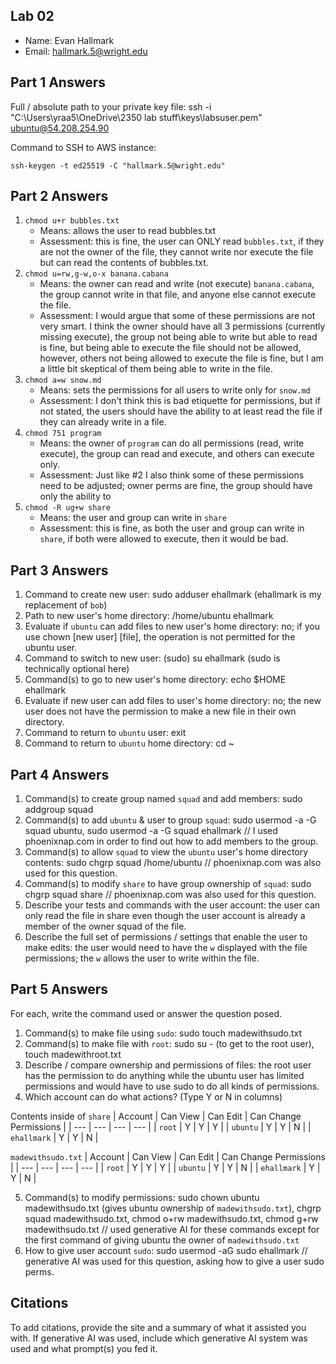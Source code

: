 ## Lab 02

- Name: Evan Hallmark
- Email: hallmark.5@wright.edu

## Part 1 Answers

Full / absolute path to your private key file: ssh -i "C:\Users\yraa5\OneDrive\2350 lab stuff\keys\labsuser.pem" ubuntu@54.208.254.90 

Command to SSH to AWS instance: 
```
ssh-keygen -t ed25519 -C "hallmark.5@wright.edu"
```

## Part 2 Answers

1. `chmod u+r bubbles.txt`
    - Means: allows the user to read bubbles.txt
    - Assessment: this is fine, the user can ONLY read `bubbles.txt`, if they are not the owner of the file, they cannot write nor execute the file but can read the contents of bubbles.txt.
2. `chmod u=rw,g-w,o-x banana.cabana`
    - Means: the owner can read and write (not execute) `banana.cabana`, the group cannot write in that file, and anyone else cannot execute the file.
    - Assessment: I would argue that some of these permissions are not very smart. I think the owner should have all 3 permissions (currently missing execute), the group not being able to write but able to read is fine, but being able to execute the file should not be allowed, however, others not being allowed to execute the file is fine, but I am a little bit skeptical of them being able to write in the file.
3. `chmod a=w snow.md`
    - Means: sets the permissions for all users to write only for `snow.md`
    - Assessment: I don't think this is bad etiquette for permissions, but if not stated, the users should have the ability to at least read the file if they can already write in a file. 
4. `chmod 751 program`
    - Means: the owner of `program` can do all permissions (read, write execute), the group can read and execute, and others can execute only.
    - Assessment: Just like #2 I also think some of these permissions need to be adjusted; owner perms are fine, the group should have only the ability to 
5. `chmod -R ug+w share`
    - Means: the user and group can write in `share`
    - Assessment: this is fine, as both the user and group can write in `share`, if both were allowed to execute, then it would be bad.

## Part 3 Answers

1. Command to create new user: sudo adduser ehallmark (ehallmark is my replacement of `bob`)
2. Path to new user's home directory: /home/ubuntu ehallmark
3. Evaluate if `ubuntu` can add files to new user's home directory: no; if you use chown [new user] [file], the operation is not permitted for the ubuntu user.
4. Command to switch to new user: (sudo) su ehallmark (sudo is technically optional here)
5. Command(s) to go to new user's home directory: echo $HOME ehallmark
6. Evaluate if new user can add files to user's home directory: no; the new user does not have the permission to make a new file in their own directory.
7. Command to return to `ubuntu` user: exit
8. Command to return to `ubuntu` home directory: cd ~

## Part 4 Answers

1. Command(s) to create group named `squad` and add members: sudo addgroup squad
2. Command(s) to add `ubuntu` & user to group `squad`: sudo usermod -a -G squad ubuntu, sudo usermod -a -G squad ehallmark // I used phoenixnap.com in order to find out how to add members to the group.
3. Command(s) to allow `squad` to view the `ubuntu` user's home directory contents: sudo chgrp squad /home/ubuntu // phoenixnap.com was also used for this question.
4. Command(s) to modify `share` to have group ownership of `squad`: sudo chgrp squad share // phoenixnap.com was also used for this question.
5. Describe your tests and commands with the user account: the user can only read the file in share even though the user account is already a member of the owner squad of the file.
6. Describe the full set of permissions / settings that enable the user to make edits: the user would need to have the `w` displayed with the file permissions; the `w` allows the user to write within the file.

## Part 5 Answers

For each, write the command used or answer the question posed.

1. Command(s) to make file using `sudo`: sudo touch madewithsudo.txt
2. Command(s) to make file with `root`: sudo su - (to get to the root user), touch madewithroot.txt
3. Describe / compare ownership and permissions of files: the root user has the permission to do anything while the ubuntu user has limited permissions and would have to use sudo to do all kinds of permissions.
4. Which account can do what actions? (Type Y or N in columns)

Contents inside of `share`
| Account   | Can View  | Can Edit  | Can Change Permissions    |
| ---       | ---       | ---       | ---                       |
| `root`    |    Y       |     Y      |               Y            |
| `ubuntu`  |    Y       |      Y     |             N              |
| `ehallmark`     |     Y      |     Y      |           N                |

`madewithsudo.txt`
| Account   | Can View  | Can Edit  | Can Change Permissions    |
| ---       | ---       | ---       | ---                       |
| `root`    |    Y       |     Y      |       Y                    |
| `ubuntu`  |     Y      |     Y      |           N                |
| `ehallmark`     |      Y     |    Y       |          N                 |

5. Command(s) to modify permissions: sudo chown ubuntu madewithsudo.txt (gives ubuntu ownership of `madewithsudo.txt`), chgrp squad madewithsudo.txt, chmod o+rw madewithsudo.txt, chmod g+rw madewithsudo.txt // used generative AI for these commands except for the first command of giving ubuntu the owner of `madewithsudo.txt`
6. How to give user account `sudo`: sudo usermod -aG sudo ehallmark // generative AI was used for this question, asking how to give a user sudo perms.

## Citations

To add citations, provide the site and a summary of what it assisted you with.  If generative AI was used, include which generative AI system was used and what prompt(s) you fed it.
